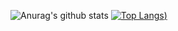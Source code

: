 ![Anurag's github stats](https://github-readme-stats.vercel.app/api?username=Iqbalaulia&show_icons=true&theme=radical)
[![Top Langs](https://github-readme-stats.vercel.app/api/top-langs/?username=Iqbalaulia&layout=compact&theme=radical))](https://github.com/anuraghazra/github-readme-stats)
